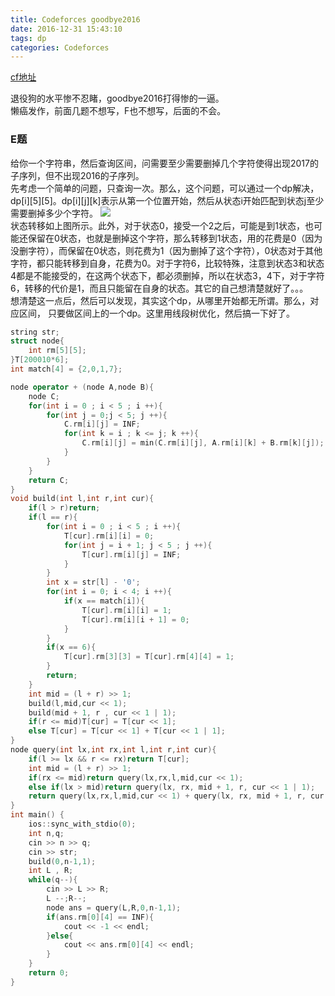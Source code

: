 ```yaml
---
title: Codeforces goodbye2016
date: 2016-12-31 15:43:10
tags: dp
categories: Codeforces
---
```

[cf地址](http://codeforces.com/contest/750)

<!--more-->
退役狗的水平惨不忍睹，goodbye2016打得惨的一逼。  
懒癌发作，前面几题不想写，F也不想写，后面的不会。

### E题
给你一个字符串，然后查询区间，问需要至少需要删掉几个字符使得出现2017的子序列，但不出现2016的子序列。  
先考虑一个简单的问题，只查询一次。那么，这个问题，可以通过一个dp解决，dp[i][5][5]。dp[i][j][k]表示从第一个位置开始，然后从状态i开始匹配到状态j至少需要删掉多少个字符。
![](http://oj1gjp03q.bkt.clouddn.com/blog/Codeforces/cfgoodbye2016E.png-Black)  
状态转移如上图所示。此外，对于状态0，接受一个2之后，可能是到1状态，也可能还保留在0状态，也就是删掉这个字符，那么转移到1状态，用的花费是0（因为没删字符），而保留在0状态，则花费为1（因为删掉了这个字符），0状态对于其他字符，都只能转移到自身，花费为0。对于字符6，比较特殊，注意到状态3和状态4都是不能接受的，在这两个状态下，都必须删掉，所以在状态3，4下，对于字符6，转移的代价是1，而且只能留在自身的状态。其它的自己想清楚就好了。。。  
想清楚这一点后，然后可以发现，其实这个dp，从哪里开始都无所谓。那么，对应区间， 只要做区间上的一个dp。这里用线段树优化，然后搞一下好了。
```cpp
string str;
struct node{
    int rm[5][5];
}T[200010*6];
int match[4] = {2,0,1,7};

node operator + (node A,node B){
    node C;
    for(int i = 0 ; i < 5 ; i ++){
        for(int j = 0;j < 5; j ++){
            C.rm[i][j] = INF;
            for(int k = i ; k <= j; k ++){
                C.rm[i][j] = min(C.rm[i][j], A.rm[i][k] + B.rm[k][j]);
            }
        }
    }
    return C;
}
void build(int l,int r,int cur){
    if(l > r)return;
    if(l == r){
        for(int i = 0 ; i < 5 ; i ++){
            T[cur].rm[i][i] = 0;
            for(int j = i + 1; j < 5 ; j ++){
                T[cur].rm[i][j] = INF;
            }
        }
        int x = str[l] - '0';
        for(int i = 0; i < 4; i ++){
            if(x == match[i]){
                T[cur].rm[i][i] = 1;
                T[cur].rm[i][i + 1] = 0;
            }
        }
        if(x == 6){
            T[cur].rm[3][3] = T[cur].rm[4][4] = 1;
        }
        return;
    }
    int mid = (l + r) >> 1;
    build(l,mid,cur << 1);
    build(mid + 1, r , cur << 1 | 1);
    if(r <= mid)T[cur] = T[cur << 1];
    else T[cur] = T[cur << 1] + T[cur << 1 | 1];
}
node query(int lx,int rx,int l,int r,int cur){
    if(l >= lx && r <= rx)return T[cur];
    int mid = (l + r) >> 1;
    if(rx <= mid)return query(lx,rx,l,mid,cur << 1);
    else if(lx > mid)return query(lx, rx, mid + 1, r, cur << 1 | 1);
    return query(lx,rx,l,mid,cur << 1) + query(lx, rx, mid + 1, r, cur << 1 | 1);
}
int main() {
    ios::sync_with_stdio(0);
    int n,q;
    cin >> n >> q;
    cin >> str;
    build(0,n-1,1);
    int L , R;
    while(q--){
        cin >> L >> R;
        L --;R--;
        node ans = query(L,R,0,n-1,1);
        if(ans.rm[0][4] == INF){
            cout << -1 << endl;
        }else{
            cout << ans.rm[0][4] << endl;
        }
    }
    return 0;
}
```
